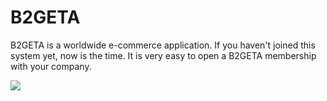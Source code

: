 # B2GETA
B2GETA is a worldwide e-commerce application. If you haven't joined this system yet, now is the time. It is very easy to open a B2GETA membership with your company.


<a href = "https://s11.gifyu.com/images/SuIAi.jpg" target = "_blank"> <img src = "https://s11.gifyu.com/images/SuIAi.jpg" /> </a>
